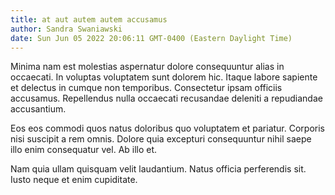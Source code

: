 ```yaml
---
title: at aut autem autem accusamus
author: Sandra Swaniawski
date: Sun Jun 05 2022 20:06:11 GMT-0400 (Eastern Daylight Time)
---
```

Minima nam est molestias aspernatur dolore consequuntur alias in occaecati. In voluptas voluptatem sunt dolorem hic. Itaque labore sapiente et delectus in cumque non temporibus. Consectetur ipsam officiis accusamus. Repellendus nulla occaecati recusandae deleniti a repudiandae accusantium.

 Eos eos commodi quos natus doloribus quo voluptatem et pariatur. Corporis nisi suscipit a rem omnis. Dolore quia excepturi consequuntur nihil saepe illo enim consequatur vel. Ab illo et.

 Nam quia ullam quisquam velit laudantium. Natus officia perferendis sit. Iusto neque et enim cupiditate.